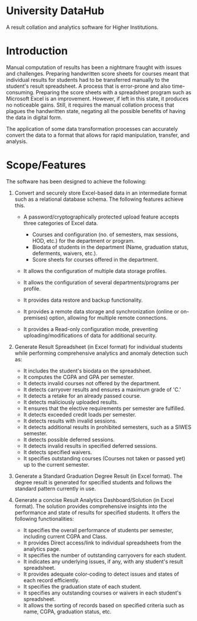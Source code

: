 # University DataHub

A result collation and analytics software for Higher Institutions.

# Introduction

Manual computation of results has been a nightmare fraught with issues and challenges. Preparing handwritten score sheets for courses meant that individual results for students had to be transferred manually to the student&#39;s result spreadsheet. A process that is error-prone and also time-consuming. Preparing the score sheets with a spreadsheet program such as Microsoft Excel is an improvement. However, if left in this state, it produces no noticeable gains. Still, it requires the manual collation process that plagues the handwritten state, negating all the possible benefits of having the data in digital form.

The application of some data transformation processes can accurately convert the data to a format that allows for rapid manipulation, transfer, and analysis.

# Scope/Features

The software has been designed to achieve the following:

1. Convert and securely store Excel-based data in an intermediate format such as a relational database schema. The following features achieve this.

    - A password/cryptographically protected upload feature accepts three categories of Excel data.

        - Courses and configuration (no. of semesters, max sessions, HOD, etc.) for the department or program.
        - Biodata of students in the department (Name, graduation status, deferments, waivers, etc.).
        - Score sheets for courses offered in the department.

    - It allows the configuration of multiple data storage profiles.
    - It allows the configuration of several departments/programs per profile.
    - It provides data restore and backup functionality.
    - It provides a remote data storage and synchronization (online or on-premises) option, allowing for multiple remote connections.
    - It provides a Read-only configuration mode, preventing uploading/modifications of data for additional security.

2. Generate Result Spreadsheet (in Excel format) for individual students while performing comprehensive analytics and anomaly detection such as:

    - It includes the student&#39;s biodata on the spreadsheet.
    - It computes the CGPA and GPA per semester.
    - It detects invalid courses not offered by the department.
    - It detects carryover results and ensures a maximum grade of &#39;C.&#39;
    - It detects a retake for an already passed course.
    - It detects maliciously uploaded results.
    - It ensures that the elective requirements per semester are fulfilled.
    - It detects exceeded credit loads per semester.
    - It detects results with invalid sessions.
    - It detects additional results in prohibited semesters, such as a SIWES semester.
    - It detects possible deferred sessions.
    - It detects invalid results in specified deferred sessions.
    - It detects specified waivers.
    - It specifies outstanding courses (Courses not taken or passed yet) up to the current semester.

3. Generate a Standard Graduation Degree Result (in Excel format). The degree result is generated for specified students and follows the standard pattern currently in use.

4. Generate a concise Result Analytics Dashboard/Solution (in Excel format). The solution provides comprehensive insights into the performance and state of results for specified students. It offers the following functionalities:

    - It specifies the overall performance of students per semester, including current CGPA and Class.
    - It provides Direct access/link to individual spreadsheets from the analytics page.
    - It specifies the number of outstanding carryovers for each student.
    - It indicates any underlying issues, if any, with any student&#39;s result spreadsheet.
    - It provides adequate color-coding to detect issues and states of each record efficiently.
    - It specifies the graduation state of each student.
    - It specifies any outstanding courses or waivers in each student&#39;s spreadsheet.
    - It allows the sorting of records based on specified criteria such as name, CGPA, graduation status, etc.
